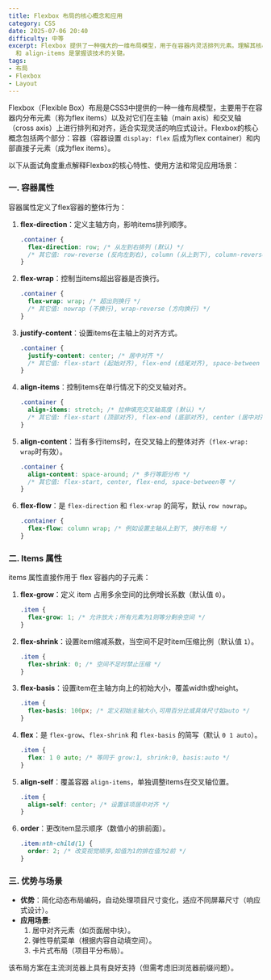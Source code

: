 ```yaml
---
title: Flexbox 布局的核心概念和应用
category: CSS
date: 2025-07-06 20:40
difficulty: 中等
excerpt: Flexbox 提供了一种强大的一维布局模型，用于在容器内灵活排列元素。理解其核心属性如 flex-direction、justify-content
  和 align-items 是掌握该技术的关键。
tags:
- 布局
- Flexbox
- Layout
---
```

Flexbox（Flexible Box）布局是CSS3中提供的一种一维布局模型，主要用于在容器内分布元素（称为flex items）以及对它们在主轴（main axis）和交叉轴（cross axis）上进行排列和对齐，适合实现灵活的响应式设计。Flexbox的核心概念包括两个部分：容器（容器设置 `display: flex` 后成为flex container）和内部直接子元素（成为flex items）。

以下从面试角度重点解释Flexbox的核心特性、使用方法和常见应用场景：

### 一. 容器属性
容器属性定义了flex容器的整体行为：

1. **flex-direction**：定义主轴方向，影响items排列顺序。
   ```css
   .container {
     flex-direction: row; /* 从左到右排列 (默认) */
     /* 其它值: row-reverse (反向左到右), column (从上到下), column-reverse (反向下到上) */
   }
   ```

2. **flex-wrap**：控制当items超出容器是否换行。
   ```css
   .container {
     flex-wrap: wrap; /* 超出则换行 */
     /* 其它值: nowrap (不换行), wrap-reverse (方向换行) */
   }
   ```

3. **justify-content**：设置items在主轴上的对齐方式。
   ```css
   .container {
     justify-content: center; /* 居中对齐 */
     /* 其它值: flex-start (起始对齐), flex-end (结尾对齐), space-between (首尾贴边), space-around (等距均分) */
   }
   ```

4. **align-items**：控制items在单行情况下的交叉轴对齐。
   ```css
   .container {
     align-items: stretch; /* 拉伸填充交叉轴高度 (默认) */
     /* 其它值: flex-start (顶部对齐), flex-end (底部对齐), center (居中对齐), baseline (baseline对齐) */
   }
   ```

5. **align-content**：当有多行items时，在交叉轴上的整体对齐（`flex-wrap: wrap`时有效）。
   ```css
   .container {
     align-content: space-around; /* 多行等距分布 */
     /* 其它值: flex-start, center, flex-end, space-between等 */
   }
   ```

6. **flex-flow**：是 `flex-direction` 和 `flex-wrap` 的简写，默认 `row nowrap`。
   ```css
   .container {
     flex-flow: column wrap; /* 例如设置主轴从上到下, 换行布局 */
   }
   ```

### 二. Items 属性
items 属性直接作用于 flex 容器内的子元素：

1. **flex-grow**：定义 item 占用多余空间的比例增长系数（默认值 `0`）。
   ```css
   .item {
     flex-grow: 1; /* 允许放大；所有元素为1则等分剩余空间 */
   }
   ```

2. **flex-shrink**：设置item缩减系数，当空间不足时item压缩比例（默认值 `1`）。
   ```css
   .item {
     flex-shrink: 0; /* 空间不足时禁止压缩 */
   }
   ```

3. **flex-basis**：设置item在主轴方向上的初始大小，覆盖width或height。
   ```css
   .item {
     flex-basis: 100px; /* 定义初始主轴大小,可用百分比或具体尺寸如auto */
   }
   ```

4. **flex**：是 `flex-grow`、`flex-shrink` 和 `flex-basis` 的简写（默认 `0 1 auto`）。
   ```css
   .item {
     flex: 1 0 auto; /* 等同于 grow:1, shrink:0, basis:auto */
   }
   ```

5. **align-self**：覆盖容器 `align-items`，单独调整items在交叉轴位置。
   ```css
   .item {
     align-self: center; /* 设置该项居中对齐 */
   }
   ```

6. **order**：更改item显示顺序（数值小的排前面）。
   ```css
   .item:nth-child(1) {
     order: 2; /* 改变视觉顺序,如值为1的排在值为2前 */
   }
   ```

### 三. 优势与场景
- **优势**：简化动态布局编码，自动处理项目尺寸变化，适应不同屏幕尺寸（响应式设计）。
- **应用场景**: 
  1. 居中对齐元素（如页面居中块）。
  2. 弹性导航菜单（根据内容自动填空间）。
  3. 卡片式布局（项目平分布局）。

该布局方案在主流浏览器上具有良好支持（但需考虑旧浏览器前缀问题）。
